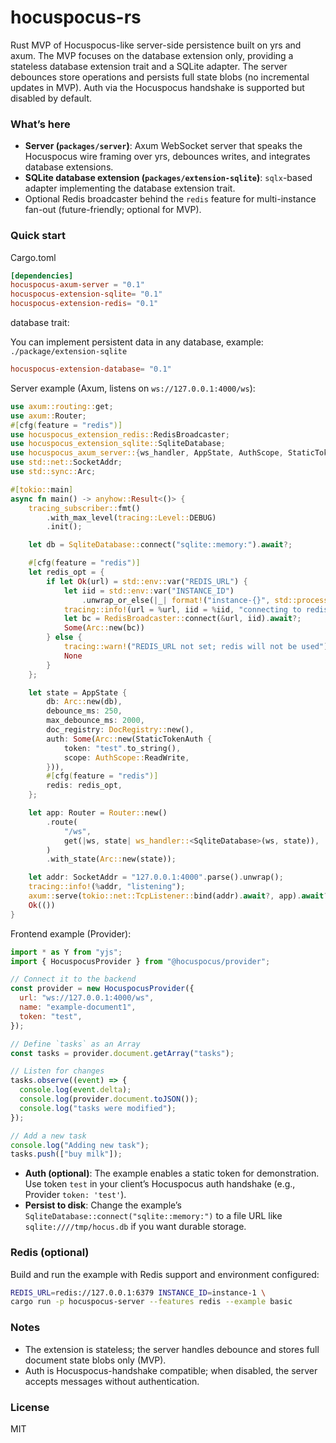 # hocuspocus-rs

Rust MVP of Hocuspocus-like server-side persistence built on yrs and axum. The MVP focuses on the database extension only, providing a stateless database extension trait and a SQLite adapter. The server debounces store operations and persists full state blobs (no incremental updates in MVP). Auth via the Hocuspocus handshake is supported but disabled by default.

### What’s here

- **Server (`packages/server`)**: Axum WebSocket server that speaks the Hocuspocus wire framing over yrs, debounces writes, and integrates database extensions.
- **SQLite database extension (`packages/extension-sqlite`)**: `sqlx`-based adapter implementing the database extension trait.
- Optional Redis broadcaster behind the `redis` feature for multi-instance fan-out (future-friendly; optional for MVP).

### Quick start

Cargo.toml

```toml
[dependencies]
hocuspocus-axum-server = "0.1"
hocuspocus-extension-sqlite= "0.1"
hocuspocus-extension-redis= "0.1"
```

database trait:

You can implement persistent data in any database, example: `./package/extension-sqlite`

```toml
hocuspocus-extension-database= "0.1"
```

Server example (Axum, listens on `ws://127.0.0.1:4000/ws`):

```rust
use axum::routing::get;
use axum::Router;
#[cfg(feature = "redis")]
use hocuspocus_extension_redis::RedisBroadcaster;
use hocuspocus_extension_sqlite::SqliteDatabase;
use hocuspocus_axum_server::{ws_handler, AppState, AuthScope, StaticTokenAuth, DocRegistry};
use std::net::SocketAddr;
use std::sync::Arc;

#[tokio::main]
async fn main() -> anyhow::Result<()> {
    tracing_subscriber::fmt()
        .with_max_level(tracing::Level::DEBUG)
        .init();

    let db = SqliteDatabase::connect("sqlite::memory:").await?;

    #[cfg(feature = "redis")]
    let redis_opt = {
        if let Ok(url) = std::env::var("REDIS_URL") {
            let iid = std::env::var("INSTANCE_ID")
                .unwrap_or_else(|_| format!("instance-{}", std::process::id()));
            tracing::info!(url = %url, iid = %iid, "connecting to redis");
            let bc = RedisBroadcaster::connect(&url, iid).await?;
            Some(Arc::new(bc))
        } else {
            tracing::warn!("REDIS_URL not set; redis will not be used");
            None
        }
    };

    let state = AppState {
        db: Arc::new(db),
        debounce_ms: 250,
        max_debounce_ms: 2000,
        doc_registry: DocRegistry::new(),
        auth: Some(Arc::new(StaticTokenAuth {
            token: "test".to_string(),
            scope: AuthScope::ReadWrite,
        })),
        #[cfg(feature = "redis")]
        redis: redis_opt,
    };

    let app: Router = Router::new()
        .route(
            "/ws",
            get(|ws, state| ws_handler::<SqliteDatabase>(ws, state)),
        )
        .with_state(Arc::new(state));

    let addr: SocketAddr = "127.0.0.1:4000".parse().unwrap();
    tracing::info!(%addr, "listening");
    axum::serve(tokio::net::TcpListener::bind(addr).await?, app).await?;
    Ok(())
}
```

Frontend example (Provider):

```javascript
import * as Y from "yjs";
import { HocuspocusProvider } from "@hocuspocus/provider";

// Connect it to the backend
const provider = new HocuspocusProvider({
  url: "ws://127.0.0.1:4000/ws",
  name: "example-document1",
  token: "test",
});

// Define `tasks` as an Array
const tasks = provider.document.getArray("tasks");

// Listen for changes
tasks.observe((event) => {
  console.log(event.delta);
  console.log(provider.document.toJSON());
  console.log("tasks were modified");
});

// Add a new task
console.log("Adding new task");
tasks.push(["buy milk"]);
```

- **Auth (optional)**: The example enables a static token for demonstration. Use token `test` in your client’s Hocuspocus auth handshake (e.g., Provider `token: 'test'`).
- **Persist to disk**: Change the example’s `SqliteDatabase::connect("sqlite::memory:")` to a file URL like `sqlite:////tmp/hocus.db` if you want durable storage.

### Redis (optional)

Build and run the example with Redis support and environment configured:

```bash
REDIS_URL=redis://127.0.0.1:6379 INSTANCE_ID=instance-1 \
cargo run -p hocuspocus-server --features redis --example basic
```

### Notes

- The extension is stateless; the server handles debounce and stores full document state blobs only (MVP).
- Auth is Hocuspocus-handshake compatible; when disabled, the server accepts messages without authentication.

### License

MIT
